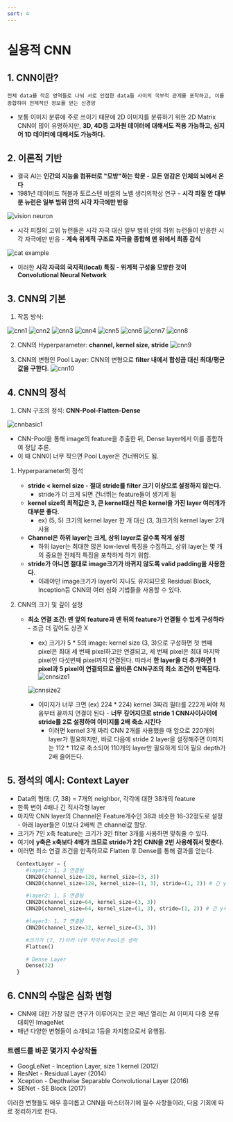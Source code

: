 ```yaml
---
sort: 4
---
```


# 실용적 CNN

## 1. CNN이란?
    전체 data를 작은 영역들로 나눠 서로 인접한 data들 사이의 국부적 관계를 포착하고, 이를 종합하여 전체적인 정보를 얻는 신경망

* 보통 이미지 분류에 주로 쓰이기 때문에 2D 이미지를 분류하기 위한 2D Matrix CNN이 많이 유명하지만, **3D, 4D등 고차원 데이터에 대해서도 적용 가능하고, 심지어 1D 데이터에 대해서도 가능하다.**

## 2. 이론적 기반
* 결국 AI는 **인간의 지능을 컴퓨터로 "모방"하는 학문 - 모든 영감은 인체의 뇌에서 온다**
* 1981년 데이비드 허블과 토르스텐 비셀의 노벨 생리의학상 연구 - **시각 피질 안 대부분 뉴런은 일부 범위 안의 시각 자극에만 반응**


![vision neuron](../images/visionneuron.jpg)

* 시각 피질의 고위 뉴런들은 시각 자극 대신 일부 범위 안의 하위 뉴런들이 반응한 시각 자극에만 반응 - **계속 위계적 구조로 자극을 종합해 맨 위에서 최종 감식**


![cat example](../images/visualneuronexample.png)

* 이러한 **시각 자극의 국지적(local) 특징 - 위계적 구성을 모방한 것이 Convolutional Neural Network**

## 3. CNN의 기본
1) 작동 방식:

![cnn1](../images/cnndiagram1.png)
![cnn2](../images/cnndiagram2.png)
![cnn3](../images/cnndiagram3.png)
![cnn4](../images/cnndiagram4.png)
![cnn5](../images/cnndiagram5.png)
![cnn6](../images/cnndiagram6.png)
![cnn7](../images/cnndiagram7.png)
![cnn8](../images/cnndiagram8.png)

2) CNN의 Hyperparameter: **channel, kernel size, stride**
![cnn9](../images/cnndiagram9.png)

3) CNN의 변형인 Pool Layer: CNN의 변형으로 **filter 내에서 합성곱 대신 최대/평균 값을 구한다.**
![cnn10](../images/cnndiagram10.png)

## 4. CNN의 정석
1) CNN 구조의 정석: **CNN-Pool-Flatten-Dense**

![cnnbasic1](../images/cnnbasic1.png)

   * CNN-Pool을 통해 image의 feature을 추출한 뒤, Dense layer에서 이를 종합하여 정답 추론.
   * 이 때 CNN이 너무 작으면 Pool Layer은 건너뛰어도 됨.

1) Hyperparameter의 정석
   * **stride < kernel size - 절대 stride를 filter 크기 이상으로 설정하지 않는다.**
      * stride가 더 크게 되면 건너뛰는 feature들이 생기게 됨
   * **kernel size의 최적값은 3, 큰 kernel대신 작은 kernel을 가진 layer 여러개가 대부분 좋다.**
      * ex) (5, 5) 크기의 kernel layer 한 개 대신 (3, 3)크기의 kernel layer 2개 사용
   * **Channel은 하위 layer는 크게, 상위 layer로 갈수록 작게 설정**
      * 하위 layer는 최대한 많은 low-level 특징을 수집하고, 상위 layer는 몇 개의 중요한 전체적 특징을 포착하게 하기 위함.
   * **stride가 아니면 절대로 image크기가 바뀌지 않도록 valid padding을 사용한다.**  
      * 이래야만 image크기가 layer이 지나도 유지되므로 Residual Block, Inception등 CNN의 여러 심화 기법들을 사용할 수 있다.

2) CNN의 크기 및 깊이 설정
   * **최소 연결 조건: 맨 앞의 feature과 맨 뒤의 feature가 연결될 수 있게 구성하라** - 조금 더 깊어도 상관 X
      * ex) 크기가 5 * 5의 image: 
      kernel size (3, 3)으로 구성하면 첫 번째 pixel은 최대 세 번째 pixel하고만 연결되고, 세 번째 pixel은 최대 마지막 pixel인 다섯번째 pixel까지 연결된다. 
      따라서 **한 layer을 더 추가하면 1 pixel과 5 pixel이 연결되므로 올바른 CNN구조의 최소 조건이 만족된다.**
      ![cnnsize1](../images/cnnsize1.png)

      ![cnnsize2](../images/cnnsize2.png)

      * 이미지가 너무 크면 (ex) 224 * 224) kernel 3짜리 필터를 222개 써야 처음부터 끝까지 연결이 된다 - **너무 깊어지므로 stride 1 CNN사이사이에 stride를 2로 설정하여 이미지를 2배 축소 시킨다**
         *  이러면 kernel 3개 짜리 CNN 2개를 사용했을 때 앞으로 220개의 layer가 필요하지만, 바로 다음에 stride 2 layer을 설정해주면 이미지는 112 * 112로 축소되어 110개의 layer만 필요하게 되어 필요 depth가 2배 줄어든다.
  
## 5. 정석의 예시: Context Layer
* Data의 형태: (7, 38) = 7개의 neighbor, 각각에 대한 38개의 feature
* 한쪽 변이 4배나 긴 직사각형 layer 
* 마지막 CNN layer의 Channel은 Feature개수인 38과 비슷한 16-32정도로 설정 - 아래 layer들은 이보다 2배씩 큰 channel값 할당.
* 크기가 7인 x축 feature는 크기가 3인 filter 3개를 사용하면 맞춰줄 수 있다.
* 여기에 **y축은 x축보다 4배가 크므로 stride가 2인 CNN을 2번 사용해줘서 맞춘다.**
* 이러면 최소 연결 조건을 만족하므로 Flatten 후 Dense를 통해 결과를 얻는다.
  
```python
   ContextLayer = {
      #layer1: 1, 3 연결됨
      CNN2D(channel_size=128, kernel_size=(3, 3))
      CNN2D(channel_size=128, kernel_size=(1, 3), stride=(1, 2)) # 긴 y축 data를 2배로 축소

      #layer2: 1, 5 연결됨
      CNN2D(channel_size=64, kernel_size=(3, 3))
      CNN2D(channel_size=64, kernel_size=(1, 3), stride=(1, 2)) # 긴 y축 data를 2배로 축소

      #layer3: 1, 7 연결됨
      CNN2D(channel_size=32, kernel_size=(3, 3)) 

      #크기가 (7, 7)이라 너무 작아서 Pool은 생략
      Flatten()

      # Dense Layer
      Dense(32)
   }
```

## 6. CNN의 수많은 심화 변형
* CNN에 대한 가장 많은 연구가 이루어지는 곳은 매년 열리는 AI 이미지 다중 분류 대회인 ImageNet
* 매년 다양한 변형들이 소개되고 1등을 차지함으로서 유행됨.
  

### 트렌드를 바꾼 몇가지 수상작들
* GoogLeNet - Inception Layer, size 1 kernel (2012)
* ResNet - Residual Layer (2014)
* Xception - Depthwise Separable Convolutional Layer (2016)
* SENet - SE Block (2017)
  
이러한 변형들도 매우 흥미롭고 CNN을 마스터하기에 필수 사항들이라, 다음 기회에 따로 정리하기로 한다.